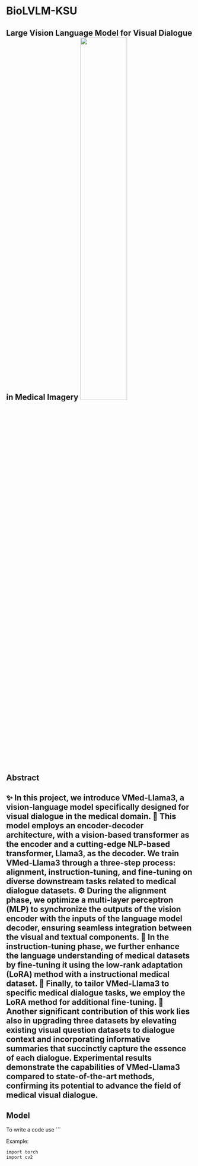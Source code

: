 # BioLVLM-KSU
**Large Vision Language Model for Visual Dialogue in Medical Imagery**
<img src="https://github.com/BigData-KSU/BioLVLM-KSU/assets/126481523/5985c11e-b388-4fcf-9f4a-d506c2b4810c" width="50%" height="50%" />
-----
## Abstract
:sparkles: In this project, we introduce VMed-Llama3, a vision-language model specifically designed for visual dialogue in the medical domain.
:jigsaw: This model employs an encoder-decoder architecture, with a vision-based transformer as the encoder and a cutting-edge NLP-based transformer, Llama3, as the decoder. We train VMed-Llama3 through a three-step process: alignment, instruction-tuning, and fine-tuning on diverse downstream tasks related to medical dialogue datasets.
:gear: During the alignment phase, we optimize a multi-layer perceptron (MLP) to synchronize the outputs of the vision encoder with the inputs of the language model decoder, ensuring seamless integration between the visual and textual components.
:link: In the instruction-tuning phase, we further enhance the language understanding of medical datasets by fine-tuning it using the low-rank adaptation (LoRA) method with a instructional medical dataset.
:blue_book: Finally, to tailor VMed-Llama3 to specific medical dialogue tasks, we employ the LoRA method for additional fine-tuning.
:wrench: Another significant contribution of this work lies also in upgrading three datasets by elevating existing visual question datasets to dialogue context and incorporating informative summaries that succinctly capture the essence of each dialogue. Experimental results demonstrate the capabilities of VMed-Llama3 compared to state-of-the-art methods, confirming its  potential to advance the field of medical visual dialogue.
-----
## Model

To write a code use ```

Example:
```
import torch
import cv2
```

